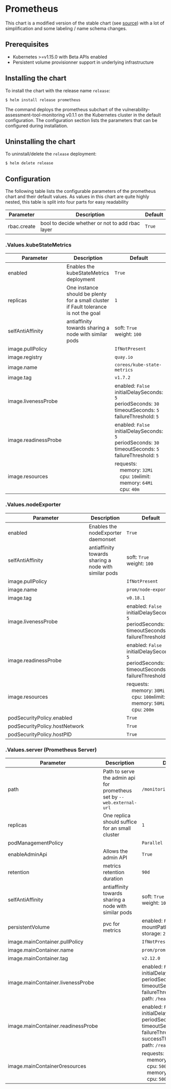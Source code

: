 # Prometheus

This chart is a modified version of the stable chart (see [source](https://github.com/helm/charts/tree/master/stable/prometheus)) with a lot of simplification and some labeling / name schema changes.

## Prerequisites
-   Kubernetes >=v1.15.0 with Beta APIs enabled
-   Persistent volume provisionner support in underlying infrastructure

## Installing the chart
To install the chart with the release name `release`:
```console
$ helm install release prometheus
```

The command deploys the prometheus subchart of the vulnerability-assessment-tool-monitoring v0.1.1
on the Kubernetes cluster in the default configuration. The configuration section lists
the parameters that can be configured during installation.

## Uninstalling the chart
To uninstall/delete the `release` deployment:
```console
$ helm delete release
```

## Configuration
The following table lists the configurable parameters of the prometheus chart and their default values. As values in this chart are quite highly nested, this table is split into four parts for easy readability

| Parameter  |	Description  |	Default |
|----------|-------------|--------|
| rbac.create | bool to decide whether or not to add rbac layer | `True` |

### .Values.kubeStateMetrics
| Parameter | Description | Default |
| --- |--- | --- |
| enabled | Enables the kubeStateMetrics deployment | `True` |
| replicas | One instance should be plenty for a small cluster if Fault tolerance is not the goal | `1` |
| selfAntiAffinity | antiaffinity towards sharing a node with similar pods | soft: `True`<br>weight: `100` |
| image.pullPolicy |  | `IfNotPresent` |
| image.registry |  | `quay.io` |
| image.name |  | `coreos/kube-state-metrics` |
| image.tag |  | `v1.7.2` |
| image.livenessProbe |  | enabled: `False`<br>initialDelaySeconds: `5`<br>periodSeconds: `30`<br>timeoutSeconds: `5`<br>failureThreshold: `5` |
| image.readinessProbe |  | enabled: `False`<br>initialDelaySeconds: `5`<br>periodSeconds: `30`<br>timeoutSeconds: `5`<br>failureThreshold: `5` |
| image.resources |  | requests:<br>&emsp;memory: `32Mi`<br>&emsp;cpu: `10m`limit:<br>&emsp;memory: `64Mi`<br>&emsp;cpu: `40m` |

### .Values.nodeExporter
| Parameter | Description | Default |
| --- |--- | --- |
| enabled | Enables the nodeExporter daemonset | `True` |
| selfAntiAffinity | antiaffinity towards sharing a node with similar pods | soft: `True`<br>weight: `100` |
| image.pullPolicy || `IfNotPresent` |
| image.name |  | `prom/node-exporter` |
| image.tag |  | `v0.18.1` |
| image.livenessProbe |  | enabled: `False`<br>initialDelaySeconds: `5`<br>periodSeconds: `30`<br>timeoutSeconds: `5`<br>failureThreshold: `5` |
| image.readinessProbe |  | enabled: `False`<br>initialDelaySeconds: `5`<br>periodSeconds: `30`<br>timeoutSeconds: `5`<br>failureThreshold: `5` |
| image.resources |  | requests:<br>&emsp;memory: `30Mi`<br>&emsp;cpu: `100m`limit:<br>&emsp;memory: `50Mi`<br>&emsp;cpu: `200m` |
| podSecurityPolicy.enabled |  | `True` |
| podSecurityPolicy.hostNetwork |  | `True` |
| podSecurityPolicy.hostPID |  | `True` |

### .Values.server (Prometheus Server)
| Parameter | Description | Default |
| --- | --- | --- |
| path | Path to serve the admin api for prometheus set by `--web.external-url` | `/monitoring/prometheus/` |
| replicas | One replica should suffice for an small cluster | `1` |
| podManagementPolicy |  | `Parallel` |
| enableAdminApi | Allows the admin API | `True` |
| retention | metrics retention duration | `90d` |
| selfAntiAffinity | antiaffinity towards sharing a node with similar pods | soft: `True`<br>weight: `100` |
| persistentVolume | pvc for metrics | enabled: `False`<br>mountPath: `/data`<br>storage: `2Gi` |
| image.mainContainer.pullPolicy |  | `IfNotPresent` |
| image.mainContainer.name |  | `prom/prometheus` |
| image.mainContainer.tag |  | `v2.12.0` |
| image.mainContainer.livenessProbe |  | enabled: `False`<br>initialDelaySeconds: `30`<br>periodSeconds: `30`<br>timeoutSeconds: `5`<br>failureThreshold: `5`<br>path: `/healthy` |
| image.mainContainer.readinessProbe |  | enabled: `False`<br>initialDelaySeconds: `30`<br>periodSeconds: `30`<br>timeoutSeconds: `5`<br>failureThreshold: `5`<br>successThreshold: `1`<br>path: `/ready` |
| image.mainContainer0resources |  | requests:<br>&emsp;memory: `512Mi`<br>&emsp;cpu: `500m`limit:<br>&emsp;memory: `512Mi`<br>&emsp;cpu: `500m` |
